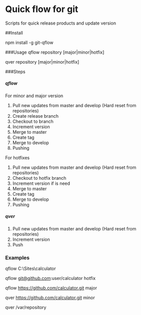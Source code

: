 # Quick flow for git
Scripts for quick release products and update version

##Install

npm install -g git-qflow

###Usage
qflow repository [major|minor|hotfix] 

qver repository [major|minor|hotfix] 

###Steps
##### qflow
For minor and major version

1. Pull new updates from master and develop (Hard reset from repositories)
2. Create release branch
3. Checkout to branch
4. Increment version
5. Merge to master
4. Create tag
5. Merge to develop
6. Pushing

For hotfixes

1. Pull new updates from master and develop (Hard reset from repositories)
2. Checkout to hotfix branch 
3. Increment version if is need
4. Merge to master
5. Create tag
6. Merge to develop
7. Pushing

##### qver
1. Pull new updates from master and develop (Hard reset from repositories)
2. Increment version
3. Push

### Examples
qflow C:\Sites\calculator

qflow git@github.com:user/calculator  hotfix

qflow https://github.com/calculator.git  major

qver https://github.com/calculator.git  minor

qver /var/repository
